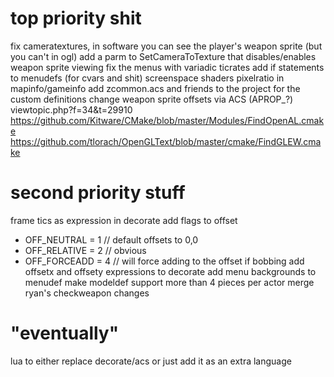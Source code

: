 top priority shit
===
fix cameratextures, in software you can see the player's weapon sprite (but you can't in ogl)
add a parm to SetCameraToTexture that disables/enables weapon sprite viewing
fix the menus with variadic ticrates
add if statements to menudefs (for cvars and shit)
screenspace shaders
pixelratio in mapinfo/gameinfo
add zcommon.acs and friends to the project for the custom definitions
change weapon sprite offsets via ACS (APROP_?) viewtopic.php?f=34&t=29910
https://github.com/Kitware/CMake/blob/master/Modules/FindOpenAL.cmake
https://github.com/tlorach/OpenGLText/blob/master/cmake/FindGLEW.cmake

second priority stuff
===
frame tics as expression in decorate
add flags to offset
- OFF_NEUTRAL = 1 // default offsets to 0,0
- OFF_RELATIVE = 2 // obvious
- OFF_FORCEADD = 4 // will force adding to the offset if bobbing
add offsetx and offsety expressions to decorate
add menu backgrounds to menudef
make modeldef support more than 4 pieces per actor
merge ryan's checkweapon changes

"eventually"
===
lua to either replace decorate/acs or just add it as an extra language

